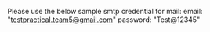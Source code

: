 Please use the below sample smtp credential for mail:
email: "testpractical.team5@gmail.com"
password: "Test@12345"
